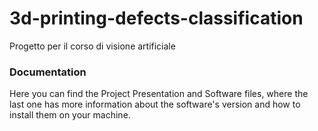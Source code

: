 # 3d-printing-defects-classification

Progetto per il corso di visione artificiale

### Documentation

Here you can find the Project Presentation and Software files, where the last one has more information about the software's version and how to install them on your machine.
